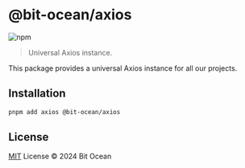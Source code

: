 # @bit-ocean/axios

![npm](https://img.shields.io/npm/v/@bit-ocean/axios?logo=axios&label=axios)

> Universal Axios instance.

This package provides a universal Axios instance for all our projects.

## Installation

```bash
pnpm add axios @bit-ocean/axios
```

## License

[MIT](/LICENSE) License &copy; 2024 Bit Ocean
